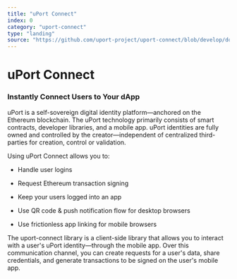 ```yaml
---
title: "uPort Connect"
index: 0
category: "uport-connect"
type: "landing"
source: "https://github.com/uport-project/uport-connect/blob/develop/docs/landing.md"
---
```


uPort Connect
=============

### Instantly Connect Users to Your dApp

uPort is a self-sovereign digital identity platform&mdash;anchored on the Ethereum blockchain. The uPort technology primarily consists of smart contracts, developer libraries, and a mobile app. uPort identities are fully owned and controlled by the creator&mdash;independent of centralized third-parties for creation, control or validation.

Using uPort Connect allows you to:

-   Handle user logins

-   Request Ethereum transaction signing

-   Keep your users logged into an app

-   Use QR code & push notification flow for desktop browsers

-   Use frictionless app linking for mobile browsers

The uport-connect library is a client-side library that allows you to interact with a user's uPort identity&mdash;through the mobile app. Over this communication channel, you can create requests for a user's data, share credentials, and generate transactions to be signed on the user's mobile app.
